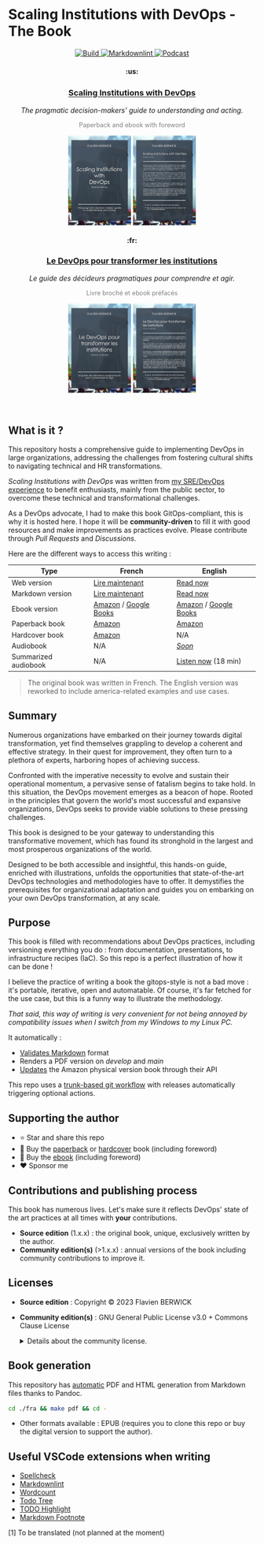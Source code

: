 # Scaling Institutions with DevOps - The Book

<p align="center">
    <a href="https://github.com/flavienbwk/book-devops/actions/workflows/render.yml">
        <img src="https://github.com/flavienbwk/book-devops/actions/workflows/render.yml/badge.svg?branch=main" alt="Build" />
    </a>
    <a href="https://github.com/flavienbwk/book-devops/actions/workflows/markdownchecks.yml">
        <img src="https://github.com/flavienbwk/book-devops/actions/workflows/markdownchecks.yml/badge.svg?branch=main" alt="Markdownlint" />
    </a>
    <a href="./eng/Scaling-Institutions-with-DevOps_NotebookLM_Deep-Dive.wav">
        <img src="https://img.shields.io/badge/Listen%20podcast-18%20min-6FA1D6" alt="Podcast" />
    </a>
</p>

<h4 align="center">:us:</h4>
<h3 align="center"><a href="./eng/README.md" alt="Access the book in english version">Scaling Institutions with DevOps</a><sup></sup></h3>
<p align="center"><i>The pragmatic decision-makers' guide to understanding and acting.</i></p>
<p align="center" style="color: gray; font-size: 0.9em;">Paperback and ebook with foreword</p>

<p align="center">
    <img src="./eng/images/cover_a5_source_thumb.png" width="128px"/>
    <img src="./eng/images/fourthcover_a5_source_thumb.png" width="128px"/>
</p>

<h4 align="center">:fr:</h4>
<h3 align="center"><a href="./fra/README.md" alt="Accéder au livre en version française">Le DevOps pour transformer les institutions</a></h3>
<p align="center"><i>Le guide des décideurs pragmatiques pour comprendre et agir.</i></p>
<p align="center" style="color: gray; font-size: 0.9em;">Livre broché et ebook préfacés</p>

<p align="center">
    <img src="./fra/images/cover_a5_source_thumb.png" width="128px"/>
    <img src="./fra/images/fourthcover_a5_source_thumb.png" width="128px"/>
</p>

<br/>

## What is it ?

This repository hosts a comprehensive guide to implementing DevOps in large organizations, addressing the challenges from fostering cultural shifts to navigating technical and HR transformations.

_Scaling Institutions with DevOps_ was written from [my SRE/DevOps experience](https://berwick.fr/en) to benefit enthusiasts, mainly from the public sector, to overcome these technical and transformational challenges.

As a DevOps advocate, I had to make this book GitOps-compliant, this is why it is hosted here. I hope it will be **community-driven** to fill it with good resources and make improvements as practices evolve. Please contribute through _Pull Requests_ and _Discussions_.

Here are the different ways to access this writing :

| Type                 | French                                                                                                                      | English                                                                                                                                                                       |
| -------------------- | --------------------------------------------------------------------------------------------------------------------------- | ----------------------------------------------------------------------------------------------------------------------------------------------------------------------------- |
| Web version          | [Lire maintenant](https://book-devops.berwick.fr/fra/index.html)                                                            | [Read now](https://book-devops.berwick.fr/eng/index.html)                                                                                                                     |
| Markdown version     | [Lire maintenant](./fra/README.md)                                                                                          | [Read now](./eng/README.md)                                                                                                                                                   |
| Ebook version        | [Amazon](https://www.amazon.fr/dp/B0CKHV5QB7) / [Google Books](https://play.google.com/store/books/details?id=3u_bEAAAQBAJ) | [Amazon](https://www.amazon.com/dp/B0CT8RY844) / [Google Books](https://play.google.com/store/books/details/Flavien_BERWICK_Scaling_Institutions_with_DevOps?id=bxvwEAAAQBAJ) |
| Paperback book       | [Amazon](https://www.amazon.fr/dp/B0CKJ6SLV3)                                                                               | [Amazon](https://www.amazon.com/dp/B0CT6ZF5GZ)                                                                                                                                |
| Hardcover book       | [Amazon](https://www.amazon.fr/dp/B0CKJ651K9)                                                                               | N/A                                                                                                                                                                           |
| Audiobook            | N/A                                                                                                                         | [_Soon_](./eng/AUDIOBOOK.md)                                                                                                                                                  |
| Summarized audiobook | N/A                                                                                                                         | [Listen now](./eng/Scaling-Institutions-with-DevOps_NotebookLM_Deep-Dive.wav) (18 min)                                                                                            |

> The original book was written in French. The English version was reworked to include america-related examples and use cases.

## Summary

Numerous organizations have embarked on their journey towards digital transformation, yet find themselves grappling to develop a coherent and effective strategy. In their quest for improvement, they often turn to a plethora of experts, harboring hopes of achieving success.

Confronted with the imperative necessity to evolve and sustain their operational momentum, a pervasive sense of fatalism begins to take hold. In this situation, the DevOps movement emerges as a beacon of hope. Rooted in the principles that govern the world's most successful and expansive organizations, DevOps seeks to provide viable solutions to these pressing challenges.

This book is designed to be your gateway to understanding this transformative movement, which has found its stronghold in the largest and most prosperous organizations of the world.

Designed to be both accessible and insightful, this hands-on guide, enriched with illustrations, unfolds the opportunities that state-of-the-art DevOps technologies and methodologies have to offer. It demystifies the prerequisites for organizational adaptation and guides you on embarking on your own DevOps transformation, at any scale.

## Purpose

This book is filled with recommendations about DevOps practices, including versioning everything you do : from documentation, presentations, to infrastructure recipes (IaC). So this repo is a perfect illustration of how it can be done !

I believe the practice of writing a book the gitops-style is not a bad move : it's portable, iterative, open and automatable. Of course, it's far fetched for the use case, but this is a funny way to illustrate the methodology.

_That said, this way of writing is very convenient for not being annoyed by compatibility issues when I switch from my Windows to my Linux PC._

It automatically :

<!-- - [Checks spells](https://github.com/check-spelling/check-spelling/blob/main/.github/workflows/spelling.yml) of english-written texts -->

- [Validates Markdown](https://github.com/marketplace/actions/markdown-linting-action) format
- Renders a PDF version on _develop_ and _main_
- [Updates](./.github/workflows/publish.yml) the Amazon physical version book through their API

This repo uses a [trunk-based git workflow](./fra/README.md#workflows-git) with releases automatically triggering optional actions.

## Supporting the author

- ⭐ Star and share this repo
- 📓 Buy the [paperback](https://www.amazon.fr/DevOps-pour-transformer-institutions-pragmatiques/dp/B0CKJ6SLV3) or [hardcover](https://www.amazon.fr/DevOps-pour-transformer-institutions-pragmatiques/dp/B0CKJ651K9) book (including foreword)
- 📘 Buy the [ebook](https://www.amazon.fr/DevOps-pour-transformer-institutions-pragmatiques-ebook/dp/B0CKHV5QB7) (including foreword)
- ❤️ Sponsor me

## Contributions and publishing process

This book has numerous lives. Let's make sure it reflects DevOps' state of the art practices at all times with **your** contributions.

- **Source edition** (1.x.x) : the original book, unique, exclusively written by the author.
- **Community edition(s)** (>1.x.x) : annual versions of the book including community contributions to improve it.

## Licenses

- **Source edition** : Copyright © 2023 Flavien BERWICK
- **Community edition(s)** : GNU General Public License v3.0 + Commons Clause License

    <details>
    <summary>Details about the community license.</summary>

    After the initial source edition' hard cover book gets publicated and as soon as there are accepted contributions to this repo's writing (`fra/README.md` or `eng/README.md`) through a pull request, the license will be updated to [GNU General Public License v3.0](https://choosealicense.com/licenses/gpl-3.0/) + [Commons Clause License](https://commonsclause.com/).

    The Commons Clause License was added so any book version officially published totally reflects community's contributions, with no parts adapted or removed by someone trying to partially publish it.

    What this means is that you can use this project (blogs, podcasts, presentations), while citing its source, but not sell it as-is in a (e)book.

    The name in the GitHub profile of contributors will be published if granted. To grant authorization to include your name, please include the following sentence in the description of your _Pull Request_ : "I hereby declare allowing the original author of the book publishing the following edition of this book with my contribution and name.". If you want to be published with another name that your GitHub's one, please specify it at the same place.
    </details>

## Book generation

This repository has [automatic](.github/workflows/render.yml) PDF and HTML generation from Markdown files thanks to Pandoc.

```bash
cd ./fra && make pdf && cd -
```

- Other formats available : EPUB (requires you to clone this repo or buy the digital version to support the author).

## Useful VSCode extensions when writing

- [Spellcheck](https://github.com/bartosz-antosik/vscode-spellright)
- [Markdownlint](https://github.com/DavidAnson/vscode-markdownlint)
- [Wordcount](https://github.com/Microsoft/vscode-wordcount)
- [Todo Tree](https://github.com/Gruntfuggly/todo-tree)
- [TODO Highlight](https://github.com/wayou/vscode-todo-highlight)
- [Markdown Footnote](https://github.com/houkanshan/vscode-markdown-footnote)

<p id="footnote-1">[1] To be translated (not planned at the moment)</p>
